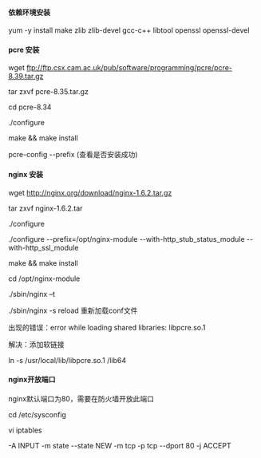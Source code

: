 #### 依赖环境安装
yum -y install make zlib zlib-devel gcc-c++ libtool openssl openssl-devel

#### pcre 安装
wget ftp://ftp.csx.cam.ac.uk/pub/software/programming/pcre/pcre-8.39.tar.gz 

tar zxvf pcre-8.35.tar.gz

cd pcre-8.34

./configure

make && make install

pcre-config --prefix (查看是否安装成功)
#### nginx 安装

wget http://nginx.org/download/nginx-1.6.2.tar.gz

tar zxvf nginx-1.6.2.tar

./configure 

./configure --prefix=/opt/nginx-module --with-http_stub_status_module --with-http_ssl_module

make && make install

cd /opt/nginx-module

./sbin/nginx –t

./sbin/nginx -s reload 重新加载conf文件

出现的错误：error while loading shared libraries: libpcre.so.1

解决：添加软链接

ln -s /usr/local/lib/libpcre.so.1 /lib64

#### nginx开放端口

nginx默认端口为80，需要在防火墙开放此端口

cd /etc/sysconfig

vi iptables

-A INPUT -m state --state NEW -m tcp -p tcp --dport 80 -j ACCEPT


